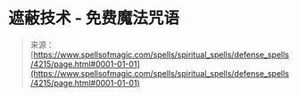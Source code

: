 <!--yml

category: 未分类

date: 2024-06-12 18:37:54

-->

# 遮蔽技术 - 免费魔法咒语

> 来源：[https://www.spellsofmagic.com/spells/spiritual_spells/defense_spells/4215/page.html#0001-01-01](https://www.spellsofmagic.com/spells/spiritual_spells/defense_spells/4215/page.html#0001-01-01)
